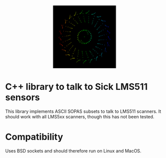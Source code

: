 <p align="center">
<img src="gfx/image.png" alt="accidental art" width="200"/>
<p>

# C++ library to talk to Sick LMS511 sensors

This library implements ASCII SOPAS subsets to talk to LMS511 scanners. It should work
with all LMS5xx scanners, though this has not been tested.

# Compatibility

Uses BSD sockets and should therefore run on Linux and MacOS.
